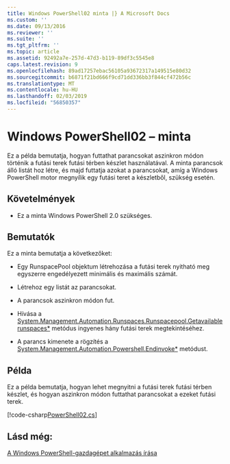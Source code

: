```yaml
---
title: Windows PowerShell02 minta |} A Microsoft Docs
ms.custom: ''
ms.date: 09/13/2016
ms.reviewer: ''
ms.suite: ''
ms.tgt_pltfrm: ''
ms.topic: article
ms.assetid: 92492a7e-257d-47d3-b119-89df3c5545e8
caps.latest.revision: 9
ms.openlocfilehash: 89ad17257ebac56105a93672317a149515e80d32
ms.sourcegitcommit: b6871f21bd666f9cd71dd336bb3f844cf472b56c
ms.translationtype: MT
ms.contentlocale: hu-HU
ms.lasthandoff: 02/03/2019
ms.locfileid: "56850357"
---
```

# <a name="windows-powershell02-sample"></a>Windows PowerShell02 – minta

Ez a példa bemutatja, hogyan futtathat parancsokat aszinkron módon történik a futási terek futási térben készlet használatával. A minta parancsok álló listát hoz létre, és majd futtatja azokat a parancsokat, amíg a Windows PowerShell motor megnyílik egy futási teret a készletből, szükség esetén.

## <a name="requirements"></a>Követelmények

- Ez a minta Windows PowerShell 2.0 szükséges.

## <a name="demonstrates"></a>Bemutatók

Ez a minta bemutatja a következőket:

- Egy RunspacePool objektum létrehozása a futási terek nyitható meg egyszerre engedélyezett minimális és maximális számát.

- Létrehoz egy listát az parancsokat.

- A parancsok aszinkron módon fut.

- Hívása a [System.Management.Automation.Runspaces.Runspacepool.Getavailablerunspaces*](/dotnet/api/System.Management.Automation.Runspaces.RunspacePool.GetAvailableRunspaces) metódus ingyenes hány futási terek megtekintéséhez.

- A parancs kimenete a rögzítés a [System.Management.Automation.Powershell.Endinvoke*](/dotnet/api/System.Management.Automation.PowerShell.EndInvoke) metódust.

## <a name="example"></a>Példa

Ez a példa bemutatja, hogyan lehet megnyitni a futási terek futási térben készlet, és hogyan aszinkron módon futtathat parancsokat a ezeket futási terek.

[!code-csharp[PowerShell02.cs](../../powershell-sdk-samples/SDK-2.0/csharp/PowerShell02/PowerShell02.cs#L11-L96 "PowerShell02.cs")]

## <a name="see-also"></a>Lásd még:

[A Windows PowerShell-gazdagépet alkalmazás írása](./writing-a-windows-powershell-host-application.md)
